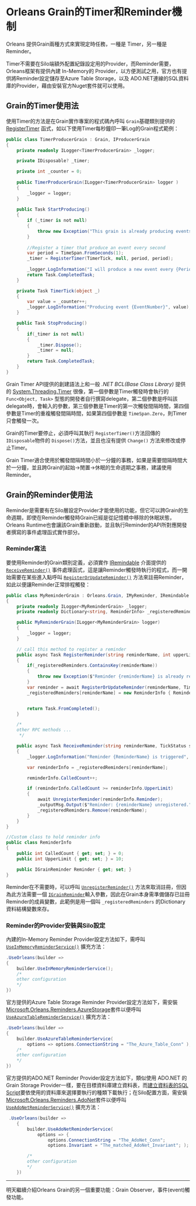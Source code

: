 # Orleans Grain的Timer和Reminder機制

Orleans 提供Grain兩種方式來實現定時任務，一種是 Timer，另一種是 Reminder。

Timer不需要在Silo端額外配置紀錄設定用的Provider，而Reminder需要，Orleans框架有提供內建 In-Memory的 Provider，以方便測試之用，官方也有提供將Reminder設定儲存至Azure Table Storage，以及 ADO.NET連線的SQL資料庫的Provider，藉由安裝官方Nuget套件就可以使用。

## Grain的Timer使用法

使用Timer的方法是在Grain實作專案的程式碼內呼叫 `Grain`基礎類別提供的 [RegisterTimer](https://learn.microsoft.com/en-us/dotnet/api/orleans.grain.registertimer) 函式，如以下使用Timer每秒鐘印一筆Log的Grain程式範例：
```csharp
public class TimerProducerGrain : Grain, IProducerGrain
{
    private readonly ILogger<TimerProducerGrain> _logger;

    private IDisposable? _timer;

    private int _counter = 0;
    
    public TimerProducerGrain(ILogger<TimerProducerGrain> logger )
    {
        _logger = logger;
    }
    
    public Task StartProducing()
    {
        if (_timer is not null)
        {
            throw new Exception("This grain is already producing events");
        }
        
        //Register a timer that produce an event every second
        var period = TimeSpan.FromSeconds(1);
        _timer = RegisterTimer(TimerTick, null, period, period);
        
        _logger.LogInformation("I will produce a new event every {Period}", period);
        return Task.CompletedTask;
    }

    private Task TimerTick(object _)
    {
        var value = _counter++;
        _logger.LogInformation("Producing event {EventNumber}", value);
    }

    public Task StopProducing()
    {
        if(_timer is not null)
        {
            _timer.Dispose();
            _timer = null;
        }
        return Task.CompletedTask;
    }
}

```
Grain Timer API提供的創建語法上和一般 *.NET BCL(Base Class Library)* 提供的 [System.Threading.Timer](https://learn.microsoft.com/en-us/dotnet/api/system.threading.timer) 很像，第一個參數是Timer觸發時會執行的 `Func<Object, Task>` 型態的開發者自行撰寫delegate，第二個參數是呼叫該delegate時，會輸入的參數，第三個參數是Timer的第一次觸發間隔時間，第四個參數是Timer的重複觸發間隔時間，如果第四個參數是 `TimeSpan.Zero`，則Timer只會觸發一次。

Grain的Timer要停止，必須呼叫其執行 `RegisterTimer()`方法回傳的 `IDisposable`物件的 `Dispose()`方法，並且也沒有提供 `Change()` 方法來修改或停止Timer。

Grain Timer適合使用於觸發間隔時間小於一分鐘的事務，如果是需要間隔時間大於一分鐘，並且跨Grain的起始→閒置→休眠的生命週期之事務，建議使用Reminder。


## Grain的Reminder使用法

Reminder是需要有在Silo層設定Provider才能使用的功能，但它可以跨Grain的生命週期，即使在Reminder觸發時Grain已經是從記憶體中移除的休眠狀態，Orleans Runtime也會讓該Grain重新啟動，並且執行Reminder的API所對應開發者撰寫的事件處理函式實作部分。

### Reminder寫法

要使用Reminder的Grain類別定義，必須實作 [IRemindable](https://learn.microsoft.com/en-us/dotnet/api/orleans.iremindable) 介面提供的 [`ReceiveReminder()`](https://learn.microsoft.com/en-us/dotnet/api/orleans.iremindable.receivereminder) 事件處理函式，這是讓Reminder觸發時執行的程式，而一開始需要在某些進入點呼叫 [`RegisterOrUpdateReminder()`](https://learn.microsoft.com/en-us/dotnet/api/orleans.grain.registerorupdatereminder) 方法來註冊Reminder，如此以便讓Reminder正常排程觸發：
```csharp
public class MyReminderGrain : Orleans.Grain, IMyReminder, IRemindable
{
    private readonly ILogger<MyReminderGrain> _logger;
    private readonly Dictionary<string, ReminderInfo> _registeredReminders = new ();

    public MyReminderGrain(ILogger<MyReminderGrain> logger)
    {
        _logger = logger;
    }

    // call this method to register a reminder
    public async Task RegisterReminder(string reminderName, int upperLimit)
    {
        if(_registeredReminders.ContainsKey(reminderName))
        {
            throw new Exception($"Reminder {reminderName} is already registered");
        }
        var reminder = await RegisterOrUpdateReminder(reminderName, TimeSpan.FromSeconds(30), TimeSpan.FromMinutes(1));
        _registeredReminders[reminderName] = new ReminderInfo { Reminder = reminder , UpperLimit = upperLimit };


        return Task.FromCompleted();
    }

    /* 
    other RPC methods ...
     */

    public async Task ReceiveReminder(string reminderName, TickStatus status)
    {
        _logger.LogInformation("Reminder {ReminderName} is triggered", reminderName);

        var reminderInfo = _registeredReminders[reminderName];

        reminderInfo.CalledCount++;

        if (reminderInfo.CalledCount >= reminderInfo.UpperLimit)
        {
            await UnregisterReminder(reminderInfo.Reminder);
            _outputMsg.Output($"Reminder: {reminderName} unregistered.");
            _registeredReminders.Remove(reminderName);
        }
    }
}

//Custom class to hold reminder info
public class ReminderInfo
{
    public int CalledCount { get; set; } = 0;
    public int UpperLimit { get; set; } = 10;

    public IGrainReminder Reminder { get; set; }
}
```
Reminder在不需要時，可以呼叫 [`UnregisterReminder()`](https://learn.microsoft.com/en-us/dotnet/api/orleans.grain.unregisterreminder) 方法來取消註冊，但因為此方法需要一個 [`IGrainReminder`](https://learn.microsoft.com/en-us/dotnet/api/orleans.runtime.igrainreminder)輸入參數，因此在Grain本身需準備儲存已註冊Reminder的成員變數，此範例是用一個叫 `_registeredReminders` 的Dictionary資料結構變數來存。

### Reminder的Provider安裝與Silo設定

內建的In-Memory Reminder Provider設定方法如下，需呼叫 [`UseInMemoryReminderService()`](https://learn.microsoft.com/en-us/dotnet/api/orleans.hosting.silohostbuilderreminderextensions.useinmemoryreminderservice) 擴充方法：
```csharp
.UseOrleans(builder =>
{
    builder.UseInMemoryReminderService();
    /*
    other configuration
    */
})
```

官方提供的Azure Table Storage Reminder Provider設定方法如下，需安裝[Microsoft.Orleans.Reminders.AzureStorage](https://www.nuget.org/packages/Microsoft.Orleans.Reminders.AzureStorage)套件以便呼叫 [`UseAzureTableReminderService()`](https://learn.microsoft.com/en-us/dotnet/api/orleans.hosting.silohostbuilderreminderextensions.useazuretablereminderservice) 擴充方法：
```csharp
.UseOrleans(builder =>
{
    builder.UseAzureTableReminderService(
        options => options.ConnectionString = "The_Azure_Table_Conn" );
    /*
    other configuration
    */
})
```    

官方提供的ADO.NET Reminder Provider設定方法如下，類似使用 ADO.NET 的Grain Storage Provider一樣，要在目標資料庫建立資料表，而[建立資料表的SQL Script](https://learn.microsoft.com/en-us/dotnet/orleans/host/configuration-guide/adonet-configuration#persistence)要依使用的資料庫來選擇要執行的種類下載執行；在Silo配置方面，需安裝[Microsoft.Orleans.Reminders.AdoNet](https://www.nuget.org/packages/Microsoft.Orleans.Reminders.AdoNet)套件以便呼叫 [`UseAdoNetReminderService()`](https://learn.microsoft.com/en-us/dotnet/api/orleans.hosting.silohostbuilderreminderextensions.useadonetreminderservice) 擴充方法：
```csharp
 .UseOrleans(builder =>
    {
        builder.UseAdoNetReminderService(
            options => {
                options.ConnectionString = "The_AdoNet_Conn";
                options.Invariant = "The_matched_AdoNet_Invariant"; );

        /*
        other configuration
        */
    })
```

---

明天繼續介紹Orleans Grain的另一個重要功能：Grain Observer，事件(event)觸發功能。
